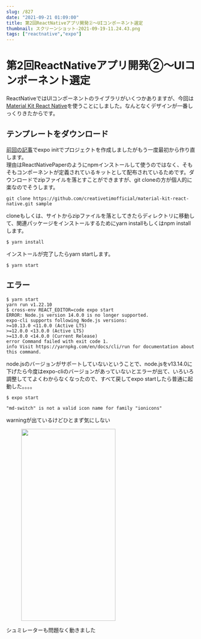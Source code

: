 ```yaml
---
slug: /827
date: "2021-09-21 01:09:00"
title: 第2回ReactNativeアプリ開発②〜UIコンポーネント選定
thumbnail: スクリーンショット-2021-09-19-11.24.43.png
tags: ["reactnative","expo"]
---
```

# 第2回ReactNativeアプリ開発②〜UIコンポーネント選定
<!-- wp:paragraph -->
<p>ReactNativeではUIコンポーネントのライブラリがいくつかありますが、今回は<a rel="noreferrer noopener" href="https://www.creative-tim.com/product/material-kit-react-native" target="_blank">Material Kit React Native</a>を使うことにしました。なんとなくデザインが一番しっくりきたからです。</p>
<!-- /wp:paragraph -->

<!-- wp:heading -->
<h2>テンプレートをダウンロード</h2>
<!-- /wp:heading -->

<!-- wp:paragraph -->
<p><a href="https://totolog34.com/813/">前回の記事</a>でexpo initでプロジェクトを作成しましたがもう一度最初から作り直します。<br>理由はReactNativePaperのようにnpmインストールして使うのではなく、そもそもコンポーネントが定義されているキットとして配布されているためです。ダウンロードでzipファイルを落とすことができますが、git cloneの方が個人的に楽なのでそうします。</p>
<!-- /wp:paragraph -->

<!-- wp:code -->
<pre class="wp-block-code"><code>git clone https://github.com/creativetimofficial/material-kit-react-native.git sample</code></pre>
<!-- /wp:code -->

<!-- wp:paragraph -->
<p>cloneもしくは、サイトからzipファイルを落としてきたらディレクトリに移動して、関連パッケージをインストールするために<span class="bold-blue">yarn install</span>もしくは<span class="bold-blue">npm install</span>します。</p>
<!-- /wp:paragraph -->

<!-- wp:code -->
<pre class="wp-block-code"><code>$ yarn install</code></pre>
<!-- /wp:code -->

<!-- wp:paragraph -->
<p>インストールが完了したらyarn startします。</p>
<!-- /wp:paragraph -->

<!-- wp:code -->
<pre class="wp-block-code"><code>$ yarn start</code></pre>
<!-- /wp:code -->

<!-- wp:heading -->
<h2>エラー</h2>
<!-- /wp:heading -->

<!-- wp:code -->
<pre class="wp-block-code"><code>$ yarn start
yarn run v1.22.10
$ cross-env REACT_EDITOR=code expo start
<span class="red">ERROR: Node.js version 14.0.0 is no longer supported.
expo-cli supports following Node.js versions:
&gt;=10.13.0 &lt;11.0.0 (Active LTS)
&gt;=12.0.0 &lt;13.0.0 (Active LTS)
&gt;=13.0.0 &lt;14.0.0 (Current Release)
error </span>Command failed with exit code 1.
<span class="blue">info</span> Visit https://yarnpkg.com/en/docs/cli/run for documentation about this command.</code></pre>
<!-- /wp:code -->

<!-- wp:paragraph -->
<p>node.jsのバージョンがサポートしていないということで、node.jsをv13.14.0に下げたら今度はexpo-cliのバージョンがあっていないとエラーが出て、いろいろ調整しててよくわからなくなったので、すべて戻してexpo startしたら普通に起動した。。。。</p>
<!-- /wp:paragraph -->

<!-- wp:code -->
<pre class="wp-block-code"><code>$ expo start</code></pre>
<!-- /wp:code -->

<!-- wp:code -->
<pre class="wp-block-code"><code><span class="has-inline-color has-amber-color">"md-switch" is not a valid icon name for family "ionicons"</span></code></pre>
<!-- /wp:code -->

<!-- wp:paragraph -->
<p>warningが出ているけどひとまず気にしない</p>
<!-- /wp:paragraph -->

<!-- wp:image {"id":829,"width":251,"height":512,"sizeSlug":"large","linkDestination":"none"} -->
<figure class="wp-block-image size-large is-resized"><img src="https://totolog34.com/wp/wp-content/uploads/2021/09/スクリーンショット-2021-09-20-20.15.20-501x1024.png" alt="" class="wp-image-829" width="251" height="512"/></figure>
<!-- /wp:image -->

<!-- wp:paragraph -->
<p>シュミレーターも問題なく動きました</p>
<!-- /wp:paragraph -->